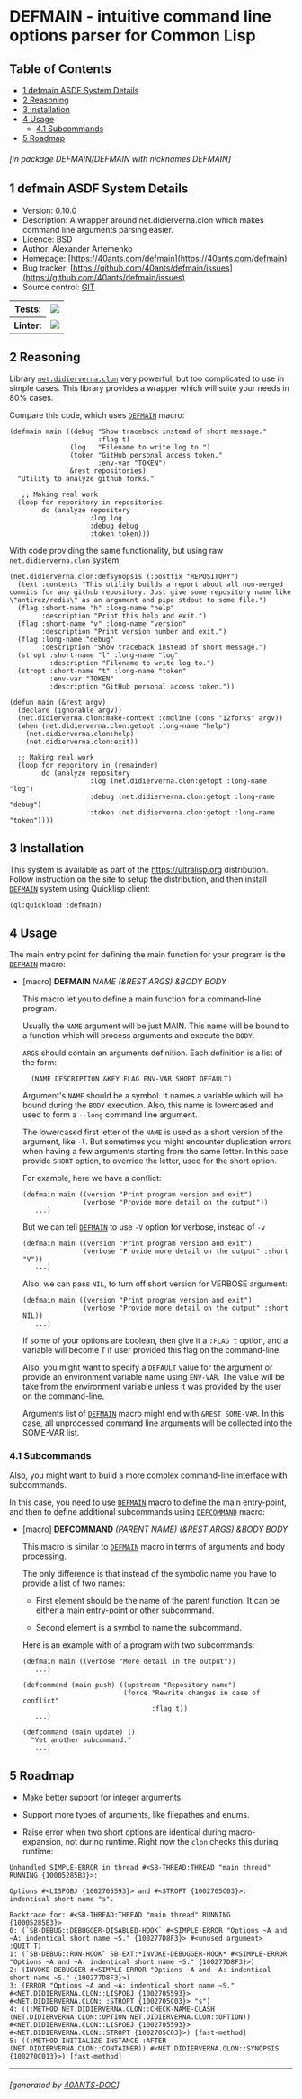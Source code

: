<a id='x-28DEFMAIN-2FDEFMAIN-3A-40INDEX-2040ANTS-DOC-2FLOCATIVES-3ASECTION-29'></a>

# DEFMAIN - intuitive command line options parser for Common Lisp

## Table of Contents

- [1 defmain ASDF System Details][f561]
- [2 Reasoning][9447]
- [3 Installation][b512]
- [4 Usage][e173]
    - [4.1 Subcommands][1d0e]
- [5 Roadmap][d6d7]

###### \[in package DEFMAIN/DEFMAIN with nicknames DEFMAIN\]
<a id='x-28-23A-28-287-29-20BASE-CHAR-20-2E-20-22defmain-22-29-20ASDF-2FSYSTEM-3ASYSTEM-29'></a>

## 1 defmain ASDF System Details

- Version: 0.10.0
- Description: A wrapper around net.didierverna.clon which makes command line arguments parsing easier.
- Licence: BSD
- Author: Alexander Artemenko
- Homepage: [https://40ants.com/defmain](https://40ants.com/defmain)
- Bug tracker: [https://github.com/40ants/defmain/issues](https://github.com/40ants/defmain/issues)
- Source control: [GIT](https://github.com/40ants/defmain)

<table>
<tr>
  <th>Tests:</th>
  <td><a style="border-bottom: none" href="https://github.com/40ants/defmain/actions"><img src="https://github-actions.40ants.com/40ants/defmain/matrix.svg?only=ci.run-tests"></a></td>
</tr>
<tr>
  <th>Linter:</th>
  <td><a style="border-bottom: none" href="https://github.com/40ants/defmain/actions"><img src="https://github-actions.40ants.com/40ants/defmain/matrix.svg?only=ci.linter"></a></td>
</tr>
</table>

<a id='x-28DEFMAIN-2FDEFMAIN-3A-40REASONING-2040ANTS-DOC-2FLOCATIVES-3ASECTION-29'></a>

## 2 Reasoning

Library [`net.didierverna.clon`](https://github.com/didierverna/clon)
very powerful, but too complicated to use in simple cases. This library
provides a wrapper which will suite your needs in 80% cases.

Compare this code, which uses [`DEFMAIN`][5924] macro:

```
(defmain main ((debug "Show traceback instead of short message."
                      :flag t)
               (log   "Filename to write log to.")
               (token "GitHub personal access token."
                      :env-var "TOKEN")
               &rest repositories)
  "Utility to analyze github forks."

   ;; Making real work
  (loop for reporitory in repositories
        do (analyze repository
                    :log log
                    :debug debug
                    :token token)))
```

With code providing the same functionality, but using raw
`net.didierverna.clon` system:

```
(net.didierverna.clon:defsynopsis (:postfix "REPOSITORY")
  (text :contents "This utility builds a report about all non-merged commits for any github repository. Just give some repository name like \"antirez/redis\" as an argument and pipe stdout to some file.")
  (flag :short-name "h" :long-name "help"
        :description "Print this help and exit.")
  (flag :short-name "v" :long-name "version"
        :description "Print version number and exit.")
  (flag :long-name "debug"
        :description "Show traceback instead of short message.")
  (stropt :short-name "l" :long-name "log"
          :description "Filename to write log to.")
  (stropt :short-name "t" :long-name "token"
          :env-var "TOKEN"
          :description "GitHub personal access token."))

(defun main (&rest argv)
  (declare (ignorable argv))
  (net.didierverna.clon:make-context :cmdline (cons "12forks" argv))
  (when (net.didierverna.clon:getopt :long-name "help")
    (net.didierverna.clon:help)
    (net.didierverna.clon:exit))

  ;; Making real work
  (loop for reporitory in (remainder)
        do (analyze repository
                    :log (net.didierverna.clon:getopt :long-name "log")
                    :debug (net.didierverna.clon:getopt :long-name "debug")
                    :token (net.didierverna.clon:getopt :long-name "token"))))
```


<a id='x-28DEFMAIN-2FDEFMAIN-3A-40INSTALLATION-2040ANTS-DOC-2FLOCATIVES-3ASECTION-29'></a>

## 3 Installation

This system is available as part of the https://ultralisp.org distribution. Follow instruction
on the site to setup the distribution, and then install [`DEFMAIN`][5924] system using Quicklisp client:

    (ql:quickload :defmain)


<a id='x-28DEFMAIN-2FDEFMAIN-3A-40USAGE-2040ANTS-DOC-2FLOCATIVES-3ASECTION-29'></a>

## 4 Usage

The main entry point for defining the main function for your program is the [`DEFMAIN`][5924] macro:

<a id='x-28DEFMAIN-2FDEFMAIN-3ADEFMAIN-20-2840ANTS-DOC-2FLOCATIVES-3AMACRO-29-29'></a>

- [macro] **DEFMAIN** *NAME (&REST ARGS) &BODY BODY*

    This macro let you to define a main function for a command-line program.
    
    Usually the `NAME` argument will be just MAIN. This name will be bound
    to a function which will process arguments and execute the `BODY`.
    
    `ARGS` should contain an arguments definition. Each definition is a list of the form:
    
        (NAME DESCRIPTION &KEY FLAG ENV-VAR SHORT DEFAULT)
    
    Argument's `NAME` should be a symbol. It names a variable which will be bound during
    the `BODY` execution. Also, this name is lowercased and used to form a `--long`
    command line argument.
    
    The lowercased first letter of the `NAME` is used as a short version of the argument,
    like `-l`. But sometimes you might encounter duplication errors when having
    a few arguments starting from the same letter. In this case provide `SHORT` option,
    to override the letter, used for the short option.
    
    For example, here we have a conflict:
    
    ```
    (defmain main ((version "Print program version and exit")
                   (verbose "Provide more detail on the output"))
       ...)
    ```
    
    But we can tell [`DEFMAIN`][5924] to use `-V` option for verbose, instead of `-v`
    
    ```
    (defmain main ((version "Print program version and exit")
                   (verbose "Provide more detail on the output" :short "V"))
       ...)
    ```
    
    Also, we can pass `NIL`, to turn off short version for VERBOSE argument:
    
    ```
    (defmain main ((version "Print program version and exit")
                   (verbose "Provide more detail on the output" :short NIL))
       ...)
    ```
    
    If some of your options are boolean, then give it a `:FLAG t` option,
    and a variable will become `T` if user provided this flag on the command-line.
    
    Also, you might want to specify a `DEFAULT` value for the argument or provide
    an environment variable name using `ENV-VAR`. The value will be take from the
    environment variable unless it was provided by the user on the command-line.
    
    Arguments list of [`DEFMAIN`][5924] macro might end with `&REST SOME-VAR`. In this case,
    all unprocessed command line arguments will be collected into the SOME-VAR list.
    
     

<a id='x-28DEFMAIN-2FDEFMAIN-3A-40SUBCOMMANDS-2040ANTS-DOC-2FLOCATIVES-3ASECTION-29'></a>

### 4.1 Subcommands

Also, you might want to build a more complex command-line interface with subcommands.

In this case, you need to use [`DEFMAIN`][5924] macro to define the main entry-point, and then
to define additional subcommands using [`DEFCOMMAND`][5b01] macro:

<a id='x-28DEFMAIN-2FDEFMAIN-3ADEFCOMMAND-20-2840ANTS-DOC-2FLOCATIVES-3AMACRO-29-29'></a>

- [macro] **DEFCOMMAND** *(PARENT NAME) (&REST ARGS) &BODY BODY*

    This macro is similar to [`DEFMAIN`][5924] macro in terms of arguments and body processing.
    
    The only difference is that instead of the symbolic name you have to provide a
    list of two names:
    
    - First element should be the name of the parent function.
      It can be either a main entry-point or other subcommand.
    
    - Second element is a symbol to name the subcommand.
    
    Here is an example with of a program with two subcommands:
    
    ```
    (defmain main ((verbose "More detail in the output"))
       ...)
    
    (defcommand (main push) ((upstream "Repository name")
                             (force "Rewrite changes in case of conflict"
                                    :flag t))
       ...)
    
    (defcommand (main update) ()
      "Yet another subcommand."
       ...)
    ```
    
      

<a id='x-28DEFMAIN-2FDEFMAIN-3A-40ROADMAP-2040ANTS-DOC-2FLOCATIVES-3ASECTION-29'></a>

## 5 Roadmap

- Make better support for integer arguments.

- Support more types of arguments, like filepathes and enums.

- Raise error when two short options are identical during
  macro-expansion, not during runtime. Right now the `clon`
  checks this during runtime:

```
Unhandled SIMPLE-ERROR in thread #<SB-THREAD:THREAD "main thread"
RUNNING {10005285B3}>:

Options #<LISPOBJ {1002705593}> and #<STROPT {1002705C03}>:
indentical short name "s".

Backtrace for: #<SB-THREAD:THREAD "main thread" RUNNING
{10005285B3}>
0: (`SB-DEBUG::DEBUGGER-DISABLED-HOOK` #<SIMPLE-ERROR "Options ~A and
~A: indentical short name ~S." {100277D8F3}> #<unused argument>
:QUIT T)
1: (`SB-DEBUG::RUN-HOOK` SB-EXT:*INVOKE-DEBUGGER-HOOK* #<SIMPLE-ERROR
"Options ~A and ~A: indentical short name ~S." {100277D8F3}>)
2: (INVOKE-DEBUGGER #<SIMPLE-ERROR "Options ~A and ~A: indentical short name ~S." {100277D8F3}>)
3: (ERROR "Options ~A and ~A: indentical short name ~S."
#<NET.DIDIERVERNA.CLON::LISPOBJ {1002705593}>
#<NET.DIDIERVERNA.CLON: :STROPT {1002705C03}> "s")
4: ((:METHOD NET.DIDIERVERNA.CLON::CHECK-NAME-CLASH
(NET.DIDIERVERNA.CLON::OPTION NET.DIDIERVERNA.CLON::OPTION))
#<NET.DIDIERVERNA.CLON::LISPOBJ {1002705593}>
#<NET.DIDIERVERNA.CLON::STROPT {1002705C03}>) [fast-method]
5: ((:METHOD INITIALIZE-INSTANCE :AFTER
(NET.DIDIERVERNA.CLON::CONTAINER)) #<NET.DIDIERVERNA.CLON::SYNOPSIS
{100270C013}>) [fast-method]
```


  [1d0e]: #x-28DEFMAIN-2FDEFMAIN-3A-40SUBCOMMANDS-2040ANTS-DOC-2FLOCATIVES-3ASECTION-29 "Subcommands"
  [5924]: #x-28DEFMAIN-2FDEFMAIN-3ADEFMAIN-20-2840ANTS-DOC-2FLOCATIVES-3AMACRO-29-29 "(DEFMAIN/DEFMAIN:DEFMAIN (40ANTS-DOC/LOCATIVES:MACRO))"
  [5b01]: #x-28DEFMAIN-2FDEFMAIN-3ADEFCOMMAND-20-2840ANTS-DOC-2FLOCATIVES-3AMACRO-29-29 "(DEFMAIN/DEFMAIN:DEFCOMMAND (40ANTS-DOC/LOCATIVES:MACRO))"
  [9447]: #x-28DEFMAIN-2FDEFMAIN-3A-40REASONING-2040ANTS-DOC-2FLOCATIVES-3ASECTION-29 "Reasoning"
  [b512]: #x-28DEFMAIN-2FDEFMAIN-3A-40INSTALLATION-2040ANTS-DOC-2FLOCATIVES-3ASECTION-29 "Installation"
  [d6d7]: #x-28DEFMAIN-2FDEFMAIN-3A-40ROADMAP-2040ANTS-DOC-2FLOCATIVES-3ASECTION-29 "Roadmap"
  [e173]: #x-28DEFMAIN-2FDEFMAIN-3A-40USAGE-2040ANTS-DOC-2FLOCATIVES-3ASECTION-29 "Usage"
  [f561]: #x-28-23A-28-287-29-20BASE-CHAR-20-2E-20-22defmain-22-29-20ASDF-2FSYSTEM-3ASYSTEM-29 "(#A((7) BASE-CHAR . \"defmain\") ASDF/SYSTEM:SYSTEM)"

* * *
###### \[generated by [40ANTS-DOC](https://40ants.com/doc)\]
